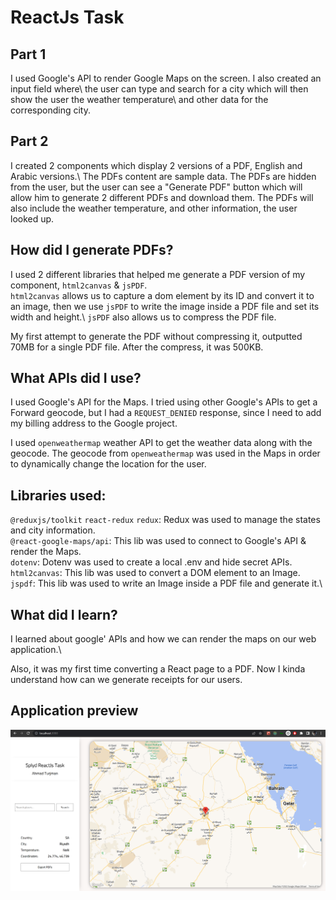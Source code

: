 # ReactJs Task

## Part 1

I used Google's API to render Google Maps on the screen. I also created an input field where\ the user can type and search for a city which will then show the user the weather temperature\ and other data for the corresponding city.

## Part 2

I created 2 components which display 2 versions of a PDF, English and Arabic versions.\ The PDFs content are sample data. The PDFs are hidden from the user, but the user can see a "Generate PDF" button which will allow him to generate 2 different PDFs and download them.
The PDFs will also include the weather temperature, and other information, the user looked up.

## How did I generate PDFs?

I used 2 different libraries that helped me generate a PDF version of my component,
`html2canvas` & `jsPDF`.\
`html2canvas` allows us to capture a dom element by its ID and convert it to an image, then we use `jsPDF` to write the image inside a PDF file and set its width and height.\ `jsPDF` also allows us to compress the PDF file.

My first attempt to generate the PDF without compressing it, outputted 70MB for a single PDF file. After the compress, it was 500KB.

## What APIs did I use?

I used Google's API for the Maps. I tried using other Google's APIs to get a Forward geocode, but I had a `REQUEST_DENIED` response, since I need to add my billing address to the Google project.

I used `openweathermap` weather API to get the weather data along with the geocode. The geocode from `openweathermap` was used in the Maps in order to dynamically change the location for the user.

## Libraries used:

`@reduxjs/toolkit`
`react-redux`
`redux`: Redux was used to manage the states and city information.\
`@react-google-maps/api`: This lib was used to connect to Google's API & render the Maps.\
`dotenv`: Dotenv was used to create a local .env and hide secret APIs.\
`html2canvas`: This lib was used to convert a DOM element to an Image.\
`jspdf`: This lib was used to write an Image inside a PDF file and generate it.\

## What did I learn?

I learned about google' APIs and how we can render the maps on our web application.\

Also, it was my first time converting a React page to a PDF. Now I kinda understand how can we generate receipts for our users.

## Application preview

![Final App](https://github.com/turjumann/react-task/blob/main/src/Assets/After.png?raw=true)

